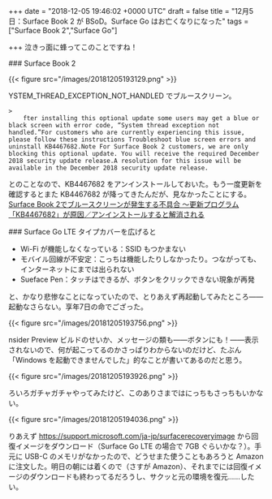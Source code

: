 
+++
date = "2018-12-05 19:46:02 +0000 UTC"
draft = false
title = "12月5日：Surface Book 2 が BSoD。Surface Go はお亡くなりになった"
tags = ["Surface Book 2","Surface Go"]

+++
泣きっ面に蜂ってこのことですね！

<div class="section">
    ### Surface Book 2
    

{{< figure src="/images/20181205193129.png"  >}}

YSTEM_THREAD_EXCEPTION_NOT_HANDLED でブルースクリーン。

    >
        fter installing this optional update some users may get a blue or black screen with error code, “System thread exception not handled.”For customers who are currently experiencing this issue, please follow these instructions Troubleshoot blue screen errors and uninstall KB4467682.Note For Surface Book 2 customers, we are only blocking this optional update. You will receive the required December 2018 security update release.A resolution for this issue will be available in the December 2018 security update release.

        
    
とのことなので、KB4467682 をアンインストールしておいた。もう一度更新を確認するとまた KB4467682 が降ってきたんだが、見なかったことにする。[Surface Book 2でブルースクリーンが発生する不具合 ～更新プログラム「KB4467682」が原因／アンインストールすると解消される](https://forest.watch.impress.co.jp/docs/news/1156763.html)<br/>


</div>
<div class="section">
    ### Surface Go LTE
    タイプカバーを広げると

<ul>
<li>Wi-Fi が機能しなくなっている：SSID もつかまない</li>
<li>モバイル回線が不安定：こっちは機能したりしなかったり。つながっても、インターネットにまでは出られない</li>
<li>Sueface Pen：タッチはできるが、ボタンをクリックできない現象が再発</li>
</ul>と、かなり悲惨なことになっていたので、とりあえず再起動してみたところ――起動なさらない。享年7日の命でござった。

{{< figure src="/images/20181205193756.png"  >}}

nsider Preview ビルドのせいか、メッセージの類も――ボタンにも！――表示されないので、何が起こってるのかさっぱりわからないのだけど、たぶん「Windows を起動できませんでした」的なことが書いてあるのだと思う。

{{< figure src="/images/20181205193926.png"  >}}

ろいろガチャガチャやってみたけど、このありさまではにっちもさっちもいかない。

{{< figure src="/images/20181205194036.png"  >}}

りあえず <a href="https://support.microsoft.com/ja-jp/surfacerecoveryimage">https://support.microsoft.com/ja-jp/surfacerecoveryimage</a> から回復イメージをダウンロード（Surface Go LTE の場合で 7GB ぐらいかな？）。手元に USB-C のメモリがなかったので、どうせまた使うこともあろうと Amazon に注文した。明日の朝には着くので（さすが Amazon）、それまでには回復イメージのダウンロードも終わってるだろうし、サクッと元の環境を復元……したい。

</div>

